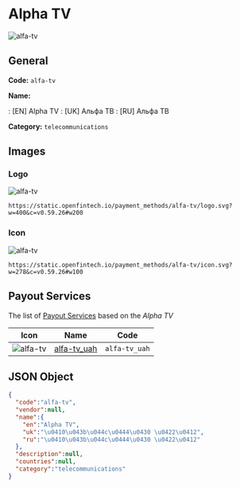 
# Alpha TV 
![alfa-tv](https://static.openfintech.io/payment_methods/alfa-tv/logo.svg?w=400&c=v0.59.26#w200)  

## General 
**Code:** `alfa-tv` 
 
**Name:** 
 
:	[EN] Alpha TV 
:	[UK] Альфа ТВ 
:	[RU] Альфа ТВ 
 
**Category:** `telecommunications` 
 

## Images 

### Logo 
![alfa-tv](https://static.openfintech.io/payment_methods/alfa-tv/logo.svg?w=400&c=v0.59.26#w200)  

```
https://static.openfintech.io/payment_methods/alfa-tv/logo.svg?w=400&c=v0.59.26#w200
```  

### Icon 
![alfa-tv](https://static.openfintech.io/payment_methods/alfa-tv/icon.svg?w=278&c=v0.59.26#w100)  

```
https://static.openfintech.io/payment_methods/alfa-tv/icon.svg?w=278&c=v0.59.26#w100
```  

## Payout Services 
 
The list of [Payout Services](/payout-services/) based on the _Alpha TV_ 

|Icon|Name|Code| 
|:---:|:---:|:---:| 
|![alfa-tv](https://static.openfintech.io/payout_methods/alfa-tv/icon.svg?w=278&c=v0.59.26#w40) |[alfa-tv_uah](/payout-services/alfa-tv_uah/)|`alfa-tv_uah`| 
 

## JSON Object 

```json
{
  "code":"alfa-tv",
  "vendor":null,
  "name":{
    "en":"Alpha TV",
    "uk":"\u0410\u043b\u044c\u0444\u0430 \u0422\u0412",
    "ru":"\u0410\u043b\u044c\u0444\u0430 \u0422\u0412"
  },
  "description":null,
  "countries":null,
  "category":"telecommunications"
}
```  
